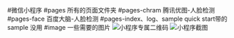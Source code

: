 #微信小程序
#pages 所有的页面文件夹
#pages-chram 腾讯优图-人脸检测
#pages-face  百度大脑-人脸检测
#pages-index、log、sample quick start带的sample 没用
#image 一些需要的图片
![小程序专属二维码](https://www.xsshome.cn/xcx.jpg "小程序专属二维码")
![小程序截图](https://www.xsshome.cn/index.png "小程序截图")